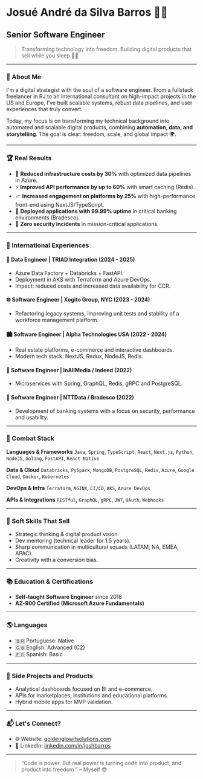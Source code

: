 # Josué André da Silva Barros 👨‍🚀
## Senior Software Engineer

> Transforming technology into freedom. Building digital products that sell while you sleep 🌙✨

---

### 🚀 About Me

I'm a digital strategist with the soul of a software engineer. From a fullstack freelancer in RJ to an international consultant on high-impact projects in the US and Europe, I've built scalable systems, robust data pipelines, and user experiences that truly convert.

Today, my focus is on transforming my technical background into automated and scalable digital products, combining **automation, data, and storytelling**. The goal is clear: freedom, scale, and global impact 🌍.

---

### 🏆 Real Results

- 🔁 **Reduced infrastructure costs by 30%** with optimized data pipelines in Azure.
- ⚡ **Improved API performance by up to 60%** with smart caching (Redis).
- 📈 **Increased engagement on platforms by 25%** with high-performance front-end using NextJS/TypeScript.
- 💸 **Deployed applications with 99.99% uptime** in critical banking environments (Bradesco).
- 🔐 **Zero security incidents** in mission-critical applications.

---
### 💼 International Experiences

#### 🧠 **Data Engineer | TRIAD Integration (2024 - 2025)**
- Azure Data Factory + Databricks + FastAPI.
- Deployment in AKS with Terraform and Azure DevOps.
- Impact: reduced costs and increased data availability for CCR.

#### 🌐 **Software Engineer | Xogito Group, NYC (2023 - 2024)**
- Refactoring legacy systems, improving unit tests and stability of a workforce management platform.

#### 🏙️ **Software Engineer | Alpha Technologies USA (2022 - 2024)**
- Real estate platforms, e-commerce and interactive dashboards.
- Modern tech stack: NextJS, Redux, NodeJS, Redis.

#### 💼 **Software Engineer | InAllMedia / Indeed (2022)**
- Microservices with Spring, GraphQL, Redis, gRPC and PostgreSQL.

#### 🏦 **Software Engineer | NTTData / Bradesco (2022)**
- Development of banking systems with a focus on security, performance and usability.

---

### 🔧 Combat Stack

**Languages ​​& Frameworks**
`Java`, `Spring`, `TypeScript`, `React`, `Next.js`, `Python`, `NodeJS`, `Golang`, `FastAPI`, `React Native`

**Data & Cloud**
`Databricks`, `PySpark`, `MongoDB`, `PostgreSQL`, `Redis`, `Azure`, `Google Cloud`, `Docker`, `Kubernetes`

**DevOps & Infra**
`Terraform`, `NGINX`, `CI/CD`, `AKS`, `Azure DevOps`

**APIs & Integrations**
`RESTful`, `GraphQL`, `gRPC`, `JWT`, `OAuth`, `Webhooks`

---

### 🌟 Soft Skills That Sell

- Strategic thinking & digital product vision.
- Dev mentoring (technical leader for 1.5 years).
- Sharp communication in multicultural squads (LATAM, NA, EMEA, APAC).
- Creativity with a conversion bias.

---

### 📚 Education & Certifications

- **Self-taught Software Engineer** since 2018
- **AZ-900 Certified (Microsoft Azure Fundamentals)**

---

### 🌎 Languages

- 🇧🇷 Portuguese: Native
- 🇬🇧 English: Advanced (C2)
- 🇪🇸 Spanish: Basic

---

### 🧩 Side Projects and Products

- Analytical dashboards focused on BI and e-commerce.
- APIs for marketplaces, institutions and educational platforms.
- Hybrid mobile apps for MVP validation.

---
### 📬 Let's Connect?

- 🌐 Website: [goldenglowitsolutions.com](https://goldenglowitsolutions.com/)
- 💼 LinkedIn: [linkedin.com/in/joshbarros](https://linkedin.com/in/joshbarros)

---

> “Code is power. But real power is turning code into product, and product into freedom.” – Myself 😎
